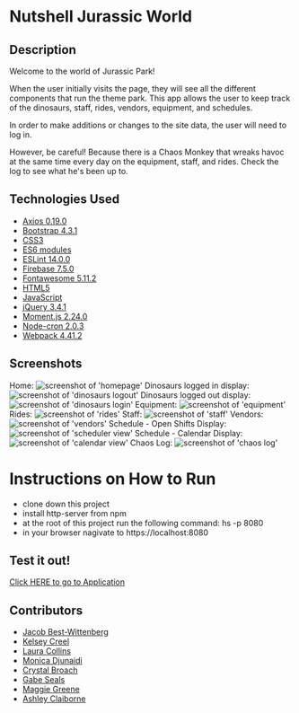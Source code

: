 # Nutshell Jurassic World

## Description
Welcome to the world of Jurassic Park!

When the user initially visits the page, they will see all the different components that run the theme park. This app allows the user to keep track of the dinosaurs, staff, rides, vendors, equipment, and schedules.

In order to make additions or changes to the site data, the user will need to log in.

However, be careful! Because there is a Chaos Monkey that wreaks havoc at the same time every day on the equipment, staff, and rides.  Check the log to see what he's been up to.

## Technologies Used

* [Axios 0.19.0](https://www.npmjs.com/package/axios)
* [Bootstrap 4.3.1](https://getbootstrap.com/)
* [CSS3](https://www.w3.org/Style/CSS/Overview.en.html)
* [ES6 modules](https://developer.mozilla.org/en-US/docs/Web/JavaScript/Guide/Modules)
* [ESLint 14.0.0](https://eslint.org/)
* [Firebase 7.5.0](https://firebase.google.com/)
* [Fontawesome 5.11.2](https://fontawesome.com/6?next=%2F)
* [HTML5](https://html.spec.whatwg.org/multipage/)
* [JavaScript](https://www.javascript.com/)
* [jQuery 3.4.1](https://jquery.com/)
* [Moment.js 2.24.0](https://momentjs.com/)
* [Node-cron 2.0.3](https://www.npmjs.com/package/node-cron)
* [Webpack 4.41.2](https://webpack.js.org/)

## Screenshots
Home:
![screenshot of 'homepage'](https://raw.githubusercontent.com/nss-evening-cohort-10/nutshell-jurassic-world/master/images/readmeImg/homepageUpdate.png)
Dinosaurs logged in display:
![screenshot of 'dinosaurs logout'](https://raw.githubusercontent.com/nss-evening-cohort-10/nutshell-jurassic-world/master/images/readmeImg/dinoLogin.PNG)
Dinosaurs logged out display:
![screenshot of 'dinosaurs login'](https://raw.githubusercontent.com/nss-evening-cohort-10/nutshell-jurassic-world/master/images/readmeImg/dinoLogout.PNG)
Equipment:
![screenshot of 'equipment'](https://raw.githubusercontent.com/nss-evening-cohort-10/nutshell-jurassic-world/master/images/readmeImg/equipmentUpdate.png)
Rides:
![screenshot of 'rides'](https://raw.githubusercontent.com/nss-evening-cohort-10/nutshell-jurassic-world/master/images/readmeImg/rides.PNG)
Staff:
![screenshot of 'staff'](https://raw.githubusercontent.com/nss-evening-cohort-10/nutshell-jurassic-world/master/images/readmeImg/staffUpdate.png)
Vendors:
![screenshot of 'vendors'](https://raw.githubusercontent.com/nss-evening-cohort-10/nutshell-jurassic-world/master/images/readmeImg/vendorUpdate.png)
Schedule - Open Shifts Display:
![screenshot of 'scheduler view'](https://raw.githubusercontent.com/nss-evening-cohort-10/nutshell-jurassic-world/master/images/readmeImg/scheduleOpenShifts.png)
Schedule - Calendar Display:
![screenshot of 'calendar view'](https://raw.githubusercontent.com/nss-evening-cohort-10/nutshell-jurassic-world/master/images/readmeImg/scheduleCalendar.png)
Chaos Log:
![screenshot of 'chaos log'](https://raw.githubusercontent.com/nss-evening-cohort-10/nutshell-jurassic-world/master/images/readmeImg/chaosLog.png)

# Instructions on How to Run
* clone down this project
* install http-server from npm
* at the root of this project run the following command: hs -p 8080
* in your browser nagivate to https://localhost:8080

## Test it out!
[Click HERE to go to Application](https://jurassic-park-26ffa.firebaseapp.com)

## Contributors
* [Jacob Best-Wittenberg](https://github.com/jacob-bw)
* [Kelsey Creel](https://github.com/kelseycreel)
* [Laura Collins](https://github.com/LaCollins)
* [Monica Djunaidi](https://github.com/djunaim)
* [Crystal Broach](https://github.com/broach44)
* [Gabe Seals](https://github.com/gseals)
* [Maggie Greene](https://github.com/maggieisgreene)
* [Ashley Claiborne](https://github.com/aclai4067)